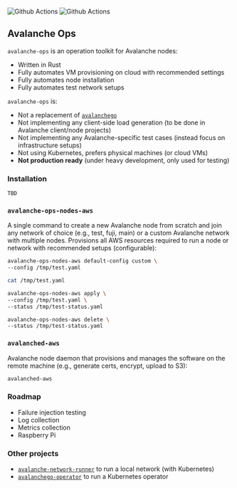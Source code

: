 
<br>

![Github Actions](https://github.com/gyuho/avalanche-ops/actions/workflows/build-test-release.yml/badge.svg) ![Github Actions](https://github.com/gyuho/avalanche-ops/actions/workflows/static-analysis.yml/badge.svg)

## Avalanche Ops

`avalanche-ops` is an operation toolkit for Avalanche nodes:
- Written in Rust
- Fully automates VM provisioning on cloud with recommended settings
- Fully automates node installation
- Fully automates test network setups

`avalanche-ops` is:
- Not a replacement of [`avalanchego`](https://github.com/ava-labs/avalanchego)
- Not implementing any client-side load generation (to be done in Avalanche client/node projects)
- Not implementing any Avalanche-specific test cases (instead focus on infrastructure setups)
- Not using Kubernetes, prefers physical machines (or cloud VMs)
- **Not production ready** (under heavy development, only used for testing)

### Installation

```bash
TBD
```

### `avalanche-ops-nodes-aws`

A single command to create a new Avalanche node from scratch and join any network of choice (e.g., test, fuji, main) or a custom Avalanche network with multiple nodes. Provisions all AWS resources required to run a node or network with recommended setups (configurable):

```bash
avalanche-ops-nodes-aws default-config custom \
--config /tmp/test.yaml

cat /tmp/test.yaml
```

```bash
avalanche-ops-nodes-aws apply \
--config /tmp/test.yaml \
--status /tmp/test-status.yaml
```

```bash
avalanche-ops-nodes-aws delete \
--status /tmp/test-status.yaml
```

### `avalanched-aws`

Avalanche node daemon that provisions and manages the software on the remote machine (e.g., generate certs, encrypt, upload to S3):

```bash
avalanched-aws
```

### Roadmap

- Failure injection testing
- Log collection
- Metrics collection
- Raspberry Pi

### Other projects

- [`avalanche-network-runner`](https://github.com/ava-labs/avalanche-network-runner) to run a local network (with Kubernetes)
- [`avalanchego-operator`](https://github.com/ava-labs/avalanchego-operator) to run a Kubernetes operator

